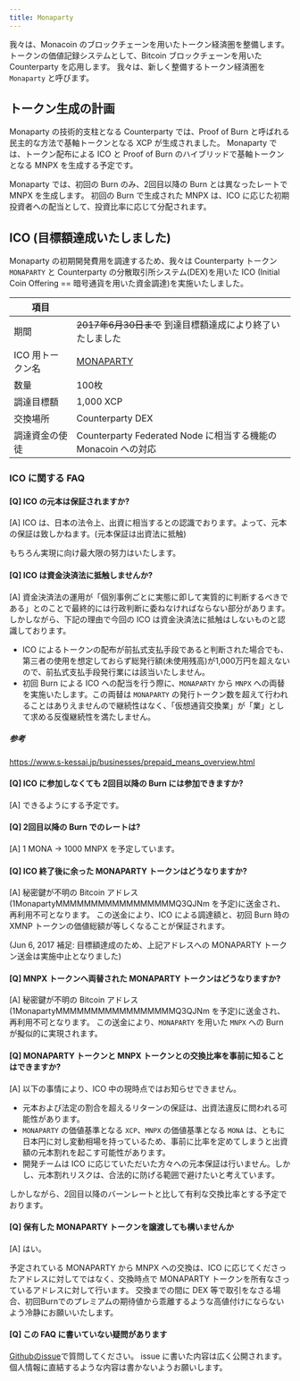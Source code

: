 ```yaml
---
title: Monaparty
---
```

我々は、Monacoin のブロックチェーンを用いたトークン経済圏を整備します。
トークンの価値記録システムとして、Bitcoin ブロックチェーンを用いた Counterparty を応用します。
我々は、新しく整備するトークン経済圏を `Monaparty` と呼びます。

## トークン生成の計画

Monaparty の技術的支柱となる Counterparty では、Proof of Burn と呼ばれる民主的な方法で基軸トークンとなる XCP が生成されました。
Monaparty では、トークン配布による ICO と Proof of Burn のハイブリッドで基軸トークンとなる MNPX を生成する予定です。

Monaparty では、初回の Burn のみ、2回目以降の Burn とは異なったレートで MNPX を生成します。
初回の Burn で生成された MNPX は、ICO に応じた初期投資者への配当として、投資比率に応じて分配されます。

## ICO (目標額達成いたしました)

Monaparty の初期開発費用を調達するため、我々は Counterparty トークン `MONAPARTY` と Counterparty の分散取引所システム(DEX)を用いた ICO (Initial Coin Offering == 暗号通貨を用いた資金調達)を実施いたしました。

項目 | | 
----- | -----
期間 | <del>2017年6月30日まで</del> 到達目標額達成により終了いたしました
ICO 用トークン名 | [MONAPARTY](https://xchain.io/asset/MONAPARTY)
数量 | 100枚
調達目標額 | 1,000 XCP
交換場所 | Counterparty DEX
調達資金の使徒 | Counterparty Federated Node に相当する機能の Monacoin への対応

### ICO に関する FAQ

#### [Q] ICO の元本は保証されますか?

[A] ICO は、日本の法令上、出資に相当するとの認識でおります。よって、元本の保証は致しかねます。(元本保証は出資法に抵触)

もちろん実現に向け最大限の努力はいたします。

#### [Q] ICO は資金決済法に抵触しませんか?

[A] 資金決済法の運用が「個別事例ごとに実態に即して実質的に判断するべきである」とのことで最終的には行政判断に委ねなければならない部分があります。
しかしながら、下記の理由で今回の ICO は資金決済法に抵触はしないものと認識しております。

* ICO によるトークンの配布が前払式支払手段であると判断された場合でも、第三者の使用を想定しておらず総発行額(未使用残高)が1,000万円を超えないので、前払式支払手段発行業には該当いたしません。
* 初回 Burn による ICO への配当を行う際に、`MONAPARTY` から `MNPX` への両替を実施いたします。この両替は `MONAPARTY` の発行トークン数を超えて行われることはありえませんので継続性はなく、「仮想通貨交換業」が「業」として求める反復継続性を満たしません。

##### 参考
https://www.s-kessai.jp/businesses/prepaid_means_overview.html

#### [Q] ICO に参加しなくても 2回目以降の Burn には参加できますか?

[A] できるようにする予定です。

#### [Q] 2回目以降の Burn でのレートは?

[A] 1 MONA → 1000 MNPX を予定しています。

#### [Q] ICO 終了後に余った MONAPARTY トークンはどうなりますか?

[A] 秘密鍵が不明の Bitcoin アドレス (1MonapartyMMMMMMMMMMMMMMMMMQ3QJNm を予定)に送金され、再利用不可となります。
この送金により、ICO による調達額と、初回 Burn 時の XMNP トークンの価値総額が等しくなることが保証されます。

(Jun 6, 2017 補足: 目標額達成のため、上記アドレスへの MONAPARTY トークン送金は実施中止となりました)

#### [Q] MNPX トークンへ両替された MONAPARTY トークンはどうなりますか?

[A] 秘密鍵が不明の Bitcoin アドレス (1MonapartyMMMMMMMMMMMMMMMMMQ3QJNm を予定)に送金され、再利用不可となります。
この送金により、`MONAPARTY` を用いた `MNPX` への Burn が擬似的に実現されます。

#### [Q] MONAPARTY トークンと MNPX トークンとの交換比率を事前に知ることはできますか?

[A] 以下の事情により、ICO 中の現時点ではお知らせできません。

* 元本および法定の割合を超えるリターンの保証は、出資法違反に問われる可能性があります。
* `MONAPARTY` の価値基準となる `XCP`、`MNPX` の価値基準となる `MONA` は、ともに日本円に対し変動相場を持っているため、事前に比率を定めてしまうと出資額の元本割れを起こす可能性があります。
 * 開発チームは ICO に応じていただいた方々への元本保証は行いません。しかし、元本割れリスクは、合法的に防げる範囲で避けたいと考えています。

しかしながら、2回目以降のバーンレートと比して有利な交換比率とする予定でおります。

#### [Q] 保有した MONAPARTY トークンを譲渡しても構いませんか

[A] はい。

予定されている MONAPARTY から MNPX への交換は、ICO に応じてくださったアドレスに対してではなく、交換時点で MONAPARTY トークンを所有なさっているアドレスに対して行います。
交換までの間に DEX 等で取引をなさる場合、初回Burnでのプレミアムの期待値から乖離するような高値付けにならないよう冷静にお願いいたします。

#### [Q] この FAQ に書いていない疑問があります

[Githubのissue](https://github.com/monaparty/monaparty.github.io/issues/new)で質問してください。
issue に書いた内容は広く公開されます。個人情報に直結するような内容は書かないようお願いします。
